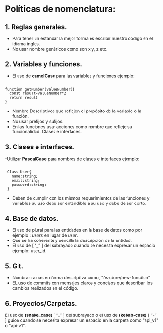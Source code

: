 # Políticas de nomenclatura:
## 1. Reglas generales.
 - Para tener un estándar la mejor forma es escribir  nuestro código en el idioma ingles.
 - No usar nombre genéricos como son x,y, z etc.
  ###
  ## 2. Variables y funciones.

  - El uso de **camelCase** para las variables y funciones ejemplo:
  
  ``` 

  function getNumber(valueNumber){
    const result=valueNumber*2
    return result
  }

  ```
  - Nombre Descriptivos que reflejen el propósito de la variable o la función.
  - No usar prefijos y sufijos.
  - En las funciones usar acciones como nombre que refleje su funcionalidad.
Clases e interfaces.
## 3. Clases e interfaces.
-Utilizar **PascalCase** para nombres de clases e interfaces ejemplo:
 ``` 

  Class User{
    name:string;
    email:string;
    password:string;
  }

  ```
- Deben de cumplir con los mismos requerimientos de las funciones y variables su uso debe ser entendible a su uso y debe de ser corto.
## 4. Base de datos.
- El uso de plural para las entidades en la base de datos como por ejemplo : _users_ en lugar de _user_.
- Que se ha coherente y sencilla la descripción de la entidad.
- El uso de [ “_” ] del subrayado cuando se necesita expresar un espacio ejemplo: user_id.
## 5. Git.
- Nombrar ramas en forma descriptiva como, "feacture/new-function"
- EL uso de commits con mensajes claros y concisos que describan los cambios realizados en el código.
## 6. Proyectos/Carpetas.
El uso de **(snake_case)**  [ “_” ] del subrayado o el uso de **(kebab-case)** [ “-” ]  guion  cuando se necesita expresar un espacio en la carpeta como "api_v1" o "api-v1".
